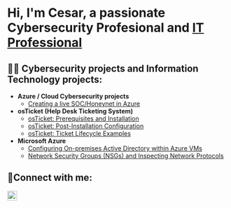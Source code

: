 <h1>Hi, I'm Cesar, a passionate Cybersecurity Profesional and <a href="https://www.linkedin.com/in/cesar-barrera-a78075255/">IT Professional</a></h1>

<h2>👨‍💻 Cybersecurity projects and Information Technology projects:</h2>

- <b>Azure / Cloud Cybersecurity projects</b>
  - [Creating a live SOC/Honeynet in Azure](https://github.com/Cesarb1995/Azure-SOC)
- <b>osTicket (Help Desk Ticketing System)</b>
  - [osTicket: Prerequisites and Installation](https://github.com/Cesarb1995/osticket-prereqs)
  - [osTicket: Post-Installation Configuration](https://github.com/Cesarb1995/post-install-config)
  - [osTicket: Ticket Lifecycle Examples](https://github.com/Cesarb1995/ticket-lifecycle)
- <b>Microsoft Azure</b>
  - [Configuring On-premises Active Directory within Azure VMs](https://github.com/Cesarb1995/configure-ad)
  - [Network Security Groups (NSGs) and Inspecting Network Protocols](https://github.com/Cesarb1995/azure-network-protocols)

<h2>🤳Connect with me:</h2>

[<img align="left" alt="Josh | LinkedIn" width="22px" src="https://cdn.jsdelivr.net/npm/simple-icons@v3/icons/linkedin.svg" />][linkedin]

[linkedin]: https://www.linkedin.com/in/cesar-barrera-a78075255/
